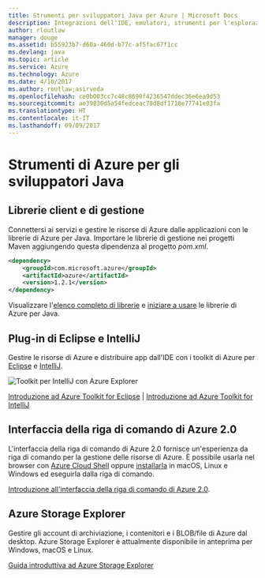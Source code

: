 ```yaml
---
title: Strumenti per sviluppatori Java per Azure | Microsoft Docs
description: Integrazioni dell'IDE, emulatori, strumenti per l'esplorazione delle risorse e interfacce della riga di comando per gli sviluppatori Java in Azure.
author: rloutlaw
manager: douge
ms.assetid: b55923b7-d60a-460d-b77c-af5fac67f1cc
ms.devlang: java
ms.topic: article
ms.service: Azure
ms.technology: Azure
ms.date: 4/10/2017
ms.author: routlaw;asirveda
ms.openlocfilehash: ce0b003cc7c48c8690f4236547ddec36e6ea9d53
ms.sourcegitcommit: ae39830d5a54fedceac78d8df1718e77741e03fa
ms.translationtype: HT
ms.contentlocale: it-IT
ms.lasthandoff: 09/09/2017
---
```

# <a name="azure-tools-for-java-developers"></a>Strumenti di Azure per gli sviluppatori Java

## <a name="client-and-management-libraries"></a>Librerie client e di gestione

Connettersi ai servizi e gestire le risorse di Azure dalle applicazioni con le librerie di Azure per Java. Importare le librerie di gestione nei progetti Maven aggiungendo questa dipendenza al progetto *pom.xml*.

```XML
<dependency>
    <groupId>com.microsoft.azure</groupId>
    <artifactId>azure</artifactId>
    <version>1.2.1</version>
</dependency>
```

Visualizzare l'[elenco completo di librerie](java-sdk-azure-install.md) e [iniziare a usare](java-sdk-azure-get-started.md) le librerie di Azure per Java.

## <a name="eclipse-and-intellij-plugins"></a>Plug-in di Eclipse e IntelliJ

Gestire le risorse di Azure e distribuire app dall'IDE con i toolkit di Azure per [Eclipse](eclipse/azure-toolkit-for-eclipse.md) e [IntelliJ](intellij/azure-toolkit-for-intellij.md).   

![Toolkit per IntelliJ con Azure Explorer](media/intelliJ-azure-explorer.png)

[Introduzione ad Azure Toolkit for Eclipse](https://docs.microsoft.com/azure/app-service-web/app-service-web-eclipse-create-hello-world-web-app) | [Introduzione ad Azure Toolkit for IntelliJ](https://docs.microsoft.com/azure/app-service-web/app-service-web-intellij-create-hello-world-web-app) 

## <a name="azure-cli-20"></a>Interfaccia della riga di comando di Azure 2.0

L'interfaccia della riga di comando di Azure 2.0 fornisce un'esperienza da riga di comando per la gestione delle risorse di Azure. È possibile usarla nel browser con [Azure Cloud Shell](https://docs.microsoft.com/azure/cloud-shell/overview) oppure [installarla](https://docs.microsoft.com/cli/azure/install-azure-cli) in macOS, Linux e Windows ed eseguirla dalla riga di comando.

[Introduzione all'interfaccia della riga di comando di Azure 2.0](https://docs.microsoft.com/cli/azure/get-started-with-azure-cli).

## <a name="azure-storage-explorer"></a>Azure Storage Explorer 

Gestire gli account di archiviazione, i contenitori e i BLOB/file di Azure dal desktop. Azure Storage Explorer è attualmente disponibile in anteprima per Windows, macOS e Linux.

[Guida introduttiva ad Azure Storage Explorer](https://docs.microsoft.com/azure/vs-azure-tools-storage-manage-with-storage-explorer)